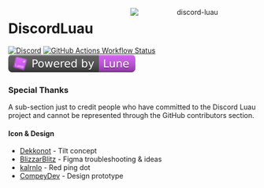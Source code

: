 <div align="center">
<p>
	<img align="right" src="https://raw.githubusercontent.com/DiscordLuau/docs/master/src/assets/vector.svg" width="256" alt="discord-luau"/>
</p>
</div>

# DiscordLuau
<a href="https://discord.gg/DpQwdD8zD3"><img alt="Discord" src="https://img.shields.io/discord/385151591524597761?style=plastic&logo=discord&color=%235865F2"></a>
<a href="https://discord-luau-docs.deno.dev"><img alt="GitHub Actions Workflow Status" src="https://img.shields.io/github/actions/workflow/status/DiscordLuau/discord-luau/update-documentation.yml?style=plastic&logo=githubactions&label=docs&labelColor=%232a3036"></a>
<a href="https://lune-org.github.io/docs"><img alt="Lune" src=".lune/assets/powered-by-lune.svg"></a>


### Special Thanks
A sub-section just to credit people who have committed to the Discord Luau project and cannot be represented through the GitHub contributors section.

#### Icon & Design
- [Dekkonot](https://github.com/Dekkonot) - Tilt concept
- [BlizzarBlitz](https://github.com/BizzarBlitz) - Figma troubleshooting & ideas
- [kalrnlo](https://github.com/kalrnlo) - Red ping dot
- [CompeyDev](https://github.com/CompeyDev) - Design prototype
